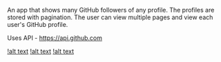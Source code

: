 An app that shows many GitHub followers of any profile. The profiles are
stored with pagination. The user can view multiple pages and view each user's GitHub profile.

Uses API - 
https://api.github.com


[!alt text](home.jpg)
[!alt text](page.jpg)
[!alt text](page2.jpg)